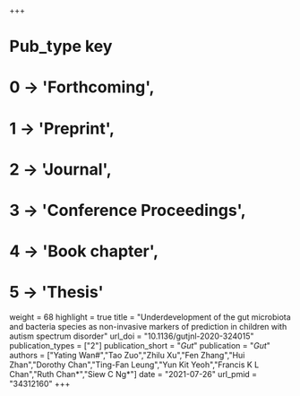 +++
# Pub_type key
# 0 -> 'Forthcoming',
# 1 -> 'Preprint',
# 2 -> 'Journal',
# 3 -> 'Conference Proceedings',
# 4 -> 'Book chapter',
# 5 -> 'Thesis'

weight = 68
highlight = true
title = "Underdevelopment of the gut microbiota and bacteria species as non-invasive markers of prediction in children with autism spectrum disorder"
url_doi = "10.1136/gutjnl-2020-324015"
publication_types = ["2"]
publication_short = "*Gut*"
publication = "*Gut*"
authors = ["Yating Wan#","Tao Zuo","Zhilu Xu","Fen Zhang","Hui Zhan","Dorothy Chan","Ting-Fan Leung","Yun Kit Yeoh","Francis K L Chan","Ruth Chan*","Siew C Ng*"]
date = "2021-07-26"
url_pmid = "34312160"
+++
